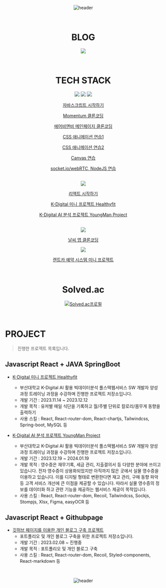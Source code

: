 
<div align="center">
  
![header](https://capsule-render.vercel.app/api?type=waving&color=1572B6&height=300&section=header&text=INTRODUCE&fontSize=90)

<br/>

# BLOG


[<img src="https://img.shields.io/badge/githubpages-222222?style=for-the-badge&logo=githubpages&logoColor=black">](https://jisooovo.github.io/devlog)


<br/>

# TECH STACK

<img src="https://img.shields.io/badge/Javascript-F7DF1E?style=for-the-badge&logo=Javascript&logoColor=black">
<img src="https://img.shields.io/badge/CSS-1572B6?style=for-the-badge&logo=CSS3&logoColor=black">
<img src="https://img.shields.io/badge/HTML5-E34F26?style=for-the-badge&logo=HTML5&logoColor=black">

[자바스크립트 시작하기](https://github.com/JisooOvO/Practice-JavaScript-Basic)

[Momentum 클론코딩](https://github.com/JisooOvO/Clone-Coding-Momentum)

[에어비앤비 메인페이지 클론코딩](https://github.com/JisooOvO/Clone-Coding-AirBnB)

[CSS 애니메이션 연습1](https://github.com/JisooOvO/Clone-Coding-Error404)

[CSS 애니메이션 연습2](https://github.com/JisooOvO/Clone-Coding-Firewatch)

[Canvas 연습](https://github.com/JisooOvO/Practice-Canvas-Basic)

[socket.io/webRTC, NodeJS 연습](https://github.com/JisooOvO/Clone-Coding-Zoom)


<br/>
<img src="https://img.shields.io/badge/REACT-61DAFB?style=for-the-badge&logo=React&logoColor=black">

[리액트 시작하기](https://github.com/JisooOvO/Practice-React-Basic)

[K-Digital 미니 프로젝트 Healthyfit](https://github.com/JisooOvO/kminiproject-dietapp)

[K-Digital AI 분석 프로젝트 YoungMan Project](https://github.com/JisooOvO/DataAnalystProject-Frontend-YoungmanProject)

<br/>
<img src="https://img.shields.io/badge/REACTNATIVE-8F45C6?style=for-the-badge&logo=React&logoColor=black">

[날씨 앱 클론코딩](https://github.com/JisooOvO/Clone-Coding-NomadWeather) 


<img src="https://img.shields.io/badge/Vue.js-#4FC08D?style=for-the-badge&logo=Vue.js&logoColor=black">

[렌트카 예약 시스템 미니 프로젝트](https://github.com/JisooOvO/TechProject-Vue-Laravel-rentalcars)

<br/>

# Solved.ac

[![Solved.ac프로필](http://mazassumnida.wtf/api/v2/generate_badge?boj=lampikachu)](https://solved.ac/lampikachu)

</div>

<br/>

# PROJECT
> 진행한 프로젝트 목록입니다. 

## Javascript React + JAVA SpringBoot
  - [K-Digital 미니 프로젝트 Healthyfit](https://github.com/JisooOvO/kminiproject-dietapp)
    - 부산대학교 K-Digital AI 활용 빅데이터분석 풀스택웹서비스 SW 개발자 양성과정 트레이닝 과정을 수강하며 진행한 프로젝트 저장소입니다.
    - 개발 기간 : 2023.11.14 ~ 2023.12.12
    - 개발 목적 : 유저별 매일 식단을 기록하고 월/주별 단위로 칼로리/몸무게 동향을 출력하기
    - 사용 스킬 : React, React-router-dom, React-chartjs, Tailwindcss, Spring-boot, MySQL 등
   
  - [K-Digital AI 분석 프로젝트 YoungMan Project](https://github.com/JisooOvO/DataAnalystProject-Frontend-YoungmanProject)
    - 부산대학교 K-Digital AI 활용 빅데이터분석 풀스택웹서비스 SW 개발자 양성과정 트레이닝 과정을 수강하며 진행한 프로젝트 저장소입니다.
    - 개발 기간 : 2023.12.19 ~ 2024.01.19
    - 개발 목적 : 영수증은 재무기록, 세금 관리, 지출결의서 등 다양한 분야에 쓰이고 있습니다.
                 전자 영수증이 상용화되었지만 아직까지 많은 곳에서 실물 영수증을 이용하고 있습니다.
                 이를 디지털 형태로 변환한다면 재고 관리, 구매 동향 파악 등 고객 서비스 개선에 큰 이점을 제공할 수 있습니다.
                 따라서 실물 영수증의 정보를 데이터화 하고 관련 기능을 제공하는 웹서비스 제공이 목적입니다.
    - 사용 스킬 : React, React-router-dom, Recoil, Tailwindcss, Sockjs, Stompjs, Xlsx, Figma, easyOCR 등

## Javascript React + Githubpage
  - [깃허브 페이지를 이용한 개인 블로그 구축 프로젝트](https://github.com/JisooOvO/devlog)
    - 포트폴리오 및 개인 블로그 구축을 위한 프로젝트 저장소입니다.
    - 개발 기간 : 2023.02.08 ~ 진행중
    - 개발 목적 : 포트폴리오 및 개인 블로그 구축
    - 사용 스킬 : React, React-router-dom, Recoil, Styled-components, React-markdown 등

&nbsp;
<div align="center">

![header](https://capsule-render.vercel.app/api?type=waving&color=1572B6&height=300&section=footer)
  
</div>

